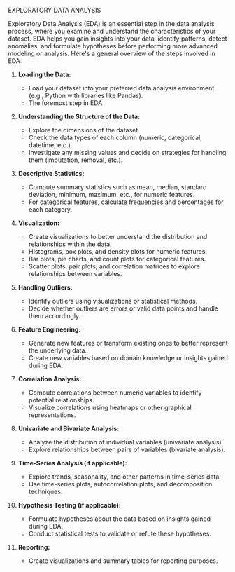 EXPLORATORY DATA ANALYSIS

Exploratory Data Analysis (EDA) is an essential step in the data analysis process, where you examine and understand the characteristics of your dataset. EDA helps you gain insights into your data, identify patterns, detect anomalies, and formulate hypotheses before performing more advanced modeling or analysis. Here's a general overview of the steps involved in EDA:

1. **Loading the Data:**
   - Load your dataset into your preferred data analysis environment (e.g., Python with libraries like Pandas).
   - The foremost step in EDA

2. **Understanding the Structure of the Data:**
   - Explore the dimensions of the dataset.
   - Check the data types of each column (numeric, categorical, datetime, etc.).
   - Investigate any missing values and decide on strategies for handling them (imputation, removal, etc.).

3. **Descriptive Statistics:**
   - Compute summary statistics such as mean, median, standard deviation, minimum, maximum, etc., for numeric features.
   - For categorical features, calculate frequencies and percentages for each category.

4. **Visualization:**
   - Create visualizations to better understand the distribution and relationships within the data.
   - Histograms, box plots, and density plots for numeric features.
   - Bar plots, pie charts, and count plots for categorical features.
   - Scatter plots, pair plots, and correlation matrices to explore relationships between variables.

5. **Handling Outliers:**
   - Identify outliers using visualizations or statistical methods.
   - Decide whether outliers are errors or valid data points and handle them accordingly.

6. **Feature Engineering:**
   - Generate new features or transform existing ones to better represent the underlying data.
   - Create new variables based on domain knowledge or insights gained during EDA.

7. **Correlation Analysis:**
   - Compute correlations between numeric variables to identify potential relationships.
   - Visualize correlations using heatmaps or other graphical representations.

8. **Univariate and Bivariate Analysis:**
   - Analyze the distribution of individual variables (univariate analysis).
   - Explore relationships between pairs of variables (bivariate analysis).

9. **Time-Series Analysis (if applicable):**
   - Explore trends, seasonality, and other patterns in time-series data.
   - Use time-series plots, autocorrelation plots, and decomposition techniques.

10. **Hypothesis Testing (if applicable):**
    - Formulate hypotheses about the data based on insights gained during EDA.
    - Conduct statistical tests to validate or refute these hypotheses.

11. **Reporting:**
    - Create visualizations and summary tables for reporting purposes.
      


